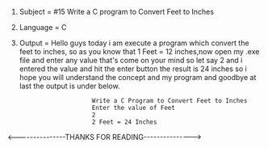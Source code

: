 1. Subject = #15 Write a C program to Convert Feet to Inches


2. Language = C

3. Output = Hello guys today i am execute a program which convert the feet to inches, so as you know that 1 Feet = 12 inches,now open my .exe file and enter any value               that's come on your mind so let say 2 and i entered the value and hit the enter button the result is 24 inches so i hope you will understand the concept and             my program and goodbye at last the output is under below.


                           Write a C Program to Convert Feet to Inches
                           Enter the value of Feet
                           2
                           2 Feet = 24 Inches  
                           
                           
<---------------THANKS FOR READING--------------->
